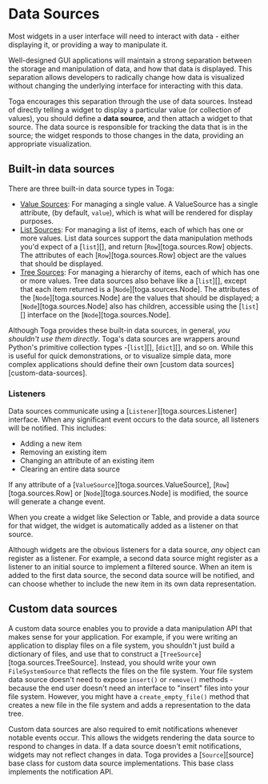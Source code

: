 # Data Sources

Most widgets in a user interface will need to interact with data - either displaying it, or providing a way to manipulate it.

Well-designed GUI applications will maintain a strong separation between the storage and manipulation of data, and how that data is displayed. This separation allows developers to radically change how data is visualized without changing the underlying interface for interacting with this data.

Toga encourages this separation through the use of data sources. Instead of directly telling a widget to display a particular value (or collection of values), you should define a **data source**, and then attach a widget to that source. The data source is responsible for tracking the data that is in the source; the widget responds to those changes in the data, providing an appropriate visualization.

## Built-in data sources

There are three built-in data source types in Toga:

- [Value Sources](/reference/api/resources/sources/value_source): For managing a single value. A ValueSource has a single attribute, (by default, `value`), which is what will be rendered for display purposes.
- [List Sources](../reference/api/resources/sources/list_source): For managing a list of items, each of which has one or more values. List data sources support the data manipulation methods you'd expect of a [`list`][], and return [`Row`][toga.sources.Row] objects. The attributes of each [`Row`][toga.sources.Row] object are the values that should be displayed.
- [Tree Sources](../reference/api/resources/sources/tree_source): For managing a hierarchy of items, each of which has one or more values. Tree data sources also behave like a [`list`][], except that each item returned is a [`Node`][toga.sources.Node]. The attributes of the [`Node`][toga.sources.Node] are the values that should be displayed; a [`Node`][toga.sources.Node] also has children, accessible using the [`list`][] interface on the [`Node`][toga.sources.Node].

Although Toga provides these built-in data sources, in general, *you shouldn't use them directly*. Toga's data sources are wrappers around Python's primitive collection types -[`list`][], [`dict`][], and so on. While this is useful for quick demonstrations, or to visualize simple data, more complex applications should define their own [custom data sources][custom-data-sources].

### Listeners

Data sources communicate using a [`Listener`][toga.sources.Listener] interface. When any significant event occurs to the data source, all listeners will be notified. This includes:

- Adding a new item
- Removing an existing item
- Changing an attribute of an existing item
- Clearing an entire data source

If any attribute of a [`ValueSource`][toga.sources.ValueSource], [`Row`][toga.sources.Row] or [`Node`][toga.sources.Node] is modified, the source will generate a change event.

When you create a widget like Selection or Table, and provide a data source for that widget, the widget is automatically added as a listener on that source.

Although widgets are the obvious listeners for a data source, *any* object can register as a listener. For example, a second data source might register as a listener to an initial source to implement a filtered source. When an item is added to the first data source, the second data source will be notified, and can choose whether to include the new item in its own data representation.

## Custom data sources

A custom data source enables you to provide a data manipulation API that makes sense for your application. For example, if you were writing an application to display files on a file system, you shouldn't just build a dictionary of files, and use that to construct a [`TreeSource`][toga.sources.TreeSource]. Instead, you should write your own `FileSystemSource` that reflects the files on the file system. Your file system data source doesn't need to expose `insert()` or `remove()` methods - because the end user doesn't need an interface to "insert" files into your file system. However, you might have a `create_empty_file()` method that creates a new file in the file system and adds a representation to the data tree.

Custom data sources are also required to emit notifications whenever notable events occur. This allows the widgets rendering the data source to respond to changes in data. If a data source doesn't emit notifications, widgets may not reflect changes in data. Toga provides a [`Source`][source] base class for custom data source implementations. This base class implements the notification API.
